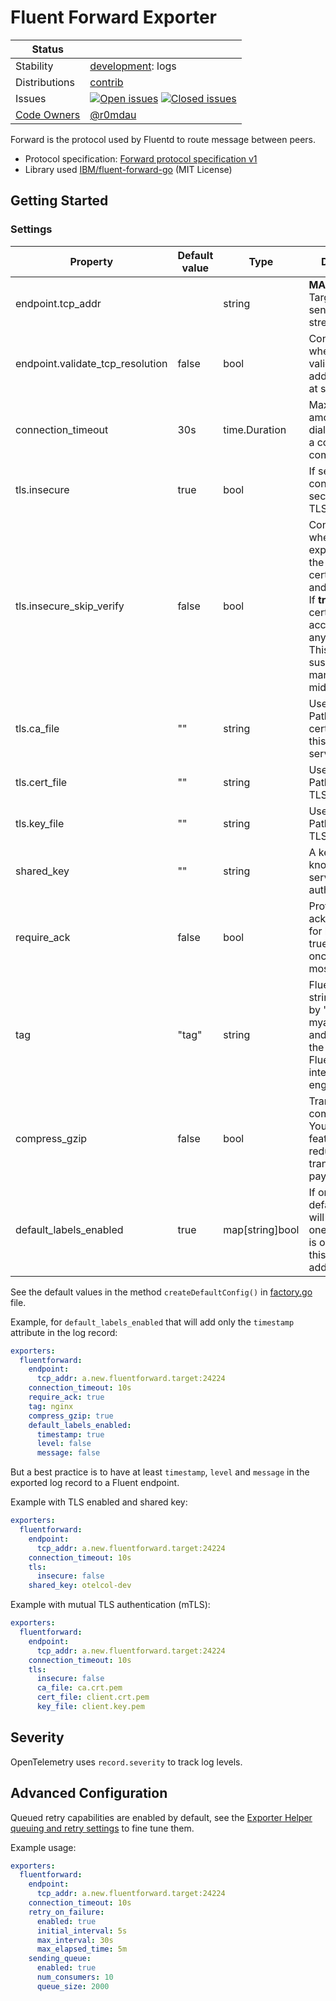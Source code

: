 # Fluent Forward Exporter
<!-- status autogenerated section -->
| Status        |           |
| ------------- |-----------|
| Stability     | [development]: logs   |
| Distributions | [contrib] |
| Issues        | [![Open issues](https://img.shields.io/github/issues-search/open-telemetry/opentelemetry-collector-contrib?query=is%3Aissue%20is%3Aopen%20label%3Aexporter%2Ffluentforward%20&label=open&color=orange&logo=opentelemetry)](https://github.com/open-telemetry/opentelemetry-collector-contrib/issues?q=is%3Aopen+is%3Aissue+label%3Aexporter%2Ffluentforward) [![Closed issues](https://img.shields.io/github/issues-search/open-telemetry/opentelemetry-collector-contrib?query=is%3Aissue%20is%3Aclosed%20label%3Aexporter%2Ffluentforward%20&label=closed&color=blue&logo=opentelemetry)](https://github.com/open-telemetry/opentelemetry-collector-contrib/issues?q=is%3Aclosed+is%3Aissue+label%3Aexporter%2Ffluentforward) |
| [Code Owners](https://github.com/open-telemetry/opentelemetry-collector-contrib/blob/main/CONTRIBUTING.md#becoming-a-code-owner)    | [@r0mdau](https://www.github.com/r0mdau) |

[development]: https://github.com/open-telemetry/opentelemetry-collector#development
[contrib]: https://github.com/open-telemetry/opentelemetry-collector-releases/tree/main/distributions/otelcol-contrib
<!-- end autogenerated section -->

Forward is the protocol used by Fluentd to route message between peers.

- Protocol specification: [Forward protocol specification v1](https://github.com/fluent/fluentd/wiki/Forward-Protocol-Specification-v1)
- Library used [IBM/fluent-forward-go](https://github.com/IBM/fluent-forward-go) (MIT License)

## Getting Started

### Settings

| Property | Default value | Type | Description |
|---|---|---|---|
| endpoint.tcp_addr |  | string | **MANDATORY** Target URL to send `Forward` log streams to |
| endpoint.validate_tcp_resolution | false | bool | Controls whether to validate the tcp address and fail at startup. |
| connection_timeout | 30s | time.Duration | Maximum amount of time a dial will wait for a connect to complete |
| tls.insecure | true | bool | If set to **true**, the connexion is not secured with TLS. |
| tls.insecure_skip_verify | false | bool | Controls whether the exporter verifies the server's certificate chain and host name. If **true**, any certificate is accepted and any host name. This mode is susceptible to man-in-the-middle attacks |
| tls.ca_file | "" | string | Used for mTLS. Path to the CA cert. For a client this verifies the server certificate |
| tls.cert_file | "" | string | Used for mTLS. Path to the client TLS cert to use |
| tls.key_file | "" | string | Used for mTLS. Path to the client TLS key to use |
| shared_key | "" | string | A key string known by the server, used for authorization |
| require_ack| false | bool | Protocol delivery acknowledgment for log streams : true = at-least-once, false = at-most-once |
| tag | "tag" | string | Fluentd tag is a string separated by '.'s (e.g. myapp.access), and is used as the directions for Fluentd's internal routing engine |
| compress_gzip | false | bool | Transparent data compression. You can use this feature to reduce the transferred payload size |
| default_labels_enabled | true | map[string]bool | If omitted then default labels will be added. If one of the labels is omitted then this label will be added |

See the default values in the method `createDefaultConfig()` in [factory.go](factory.go) file.

Example, for `default_labels_enabled` that will add only the `timestamp` attribute in the log record:

```yaml
exporters:
  fluentforward:
    endpoint:
      tcp_addr: a.new.fluentforward.target:24224
    connection_timeout: 10s
    require_ack: true
    tag: nginx
    compress_gzip: true
    default_labels_enabled:
      timestamp: true
      level: false
      message: false
```

But a best practice is to have at least `timestamp`, `level` and `message` in the exported log record to a Fluent endpoint.

Example with TLS enabled and shared key:

```yaml
exporters:
  fluentforward:
    endpoint:
      tcp_addr: a.new.fluentforward.target:24224
    connection_timeout: 10s
    tls:
      insecure: false
    shared_key: otelcol-dev
```

Example with mutual TLS authentication (mTLS):

```yaml
exporters:
  fluentforward:
    endpoint:
      tcp_addr: a.new.fluentforward.target:24224
    connection_timeout: 10s
    tls:
      insecure: false
      ca_file: ca.crt.pem
      cert_file: client.crt.pem
      key_file: client.key.pem
```

## Severity

OpenTelemetry uses `record.severity` to track log levels.

## Advanced Configuration

Queued retry capabilities are enabled by default, see the [Exporter Helper queuing and retry settings](https://github.com/open-telemetry/opentelemetry-collector/blob/main/exporter/exporterhelper/README.md) to fine tune them.

Example usage:

```yaml
exporters:
  fluentforward:
    endpoint:
      tcp_addr: a.new.fluentforward.target:24224
    connection_timeout: 10s
    retry_on_failure:
      enabled: true
      initial_interval: 5s
      max_interval: 30s
      max_elapsed_time: 5m
    sending_queue:
      enabled: true
      num_consumers: 10
      queue_size: 2000
```
